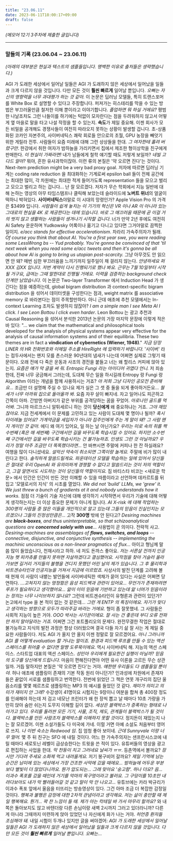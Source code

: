 ```yaml
---
title: "23.06.11"
date: 2023-06-11T18:00:17+09:00
draft: false
---
```


*(메모어 12기 3주차에 제출한 글입니다)*

---

### 말들의 기록 (23.06.04 ~ 23.06.11)

*(아래의 대부분은 현실과 텍스트의 샘플들입니다. 명백한 이유로 출처들은 생략했습니다.)*

AGI 가 도래한 세상에서 일어날 일들은 AGI 가 도래하지 않은 세상에서 일어났을 일들과 크게 다르지 않을 것입니다. 다만 모든 것이 **훨씬 빠르게** 일어날 뿐입니다. *오빠는 자신의 영향력을 너무 과대평가 하는 것 같아.* 이 논문은 딥러닝 모델들, 특히 트랜스포머를 White Box 로 설명할 수 있다고 주장합니다. 퍼져가는 히스테리를 막을 수 있는 방법은 부끄러울만큼 철저한 이해 뿐이라고 이야기합니다. *졸업하면 뭐 하실 거에요?* 평범한 나날조차도 그런 나들이를 하기에는 턱없이 모자란다는 점을 두려워하지 않고서 어떻게 옆 마을로 말을 타고 나설 작정을 할 수 있는지. **속도**가 제일 중요해. 이젠 회사가 모든 비밀을 공개해도 경쟁사들이 여전히 따라오지 못하는 상황이 발생할 겁니다. 초-상품화된 코카인 자본주의, 사이버네틱스 쾌락 회로들 안으로의 초월, GPU 농장을 빼앗기 위한 게릴라 전투. 사람들이 요즘 미래에 대해 그런 상상들을 한대. *그 여자한테 홀려 버렸구만*. 한강에서 취한 여자가 밤하늘을 가리키면서 집에서 제조한 형이상학을 친구에게 판매한다. *이 현실이 가짜라면!* 내가 남들에게 철학 얘기할 때도 저렇게 보일까? *네빌 고다드 알아?* 뭐야, 흔한 유사과학이잖아. 이런 류의 본질은 '약 오르면 진다'는 것이다. Next-item prediction might be a very bad proxy goal. 저자에 따르면 딥러닝 기계는 coding rate reduction 을 최대화하는 기계로써 epsilon ball 들이 전체 공간에는 최대한 많이, 각 차원에는 최대한 적게 들어가도록 representation 들을 모으고 벌리고 모으고 벌리고 하는 겁니다... 난 잘 모르겠다. 저자가 무슨 학회에서 지능 일반에 대해 논하는 영상의 아무 타임스탬프나 클릭해 보았는데 슬라이드에 **노버트 위너**의 얼굴이 떡하니 박혀있다. **사이버네틱스**야말로 이 시대의 망령인가? Apple Vision Pro 의 가격은 $3499 입니다. *사람들이 쉽게 놓치는 이 기기의 혁신은 VR 이나 AR 이 아니라 있는 그대로의 현실을 4K 로 제공한다는 데에 있습니다. 바로 그 매끄러움 때문에 곧 이걸 거의 벗지 않고 생활하는 사람들이 생겨나기 시작할 겁니다*. 너가 만약 2년 후에도 여전히 AI Safety 운운하며 Yudkowsky 어록이나 옮기고 다니고 있다면 그거야말로 끔찍한 일이지. *e/acc stands for effective accelerationism*. 차라리 가속주의자가 될래. *Of course you think that about AI. You're a first year swe, you were reading some LessWrong bs -- Yud probably. You're gonna be convinced of that 'til next week when you read some e/acc tweets and then it's gonna be all about how AI is going to bring us utopian post-scarcity.* 그냥 아무것도 안 읽으면 안 돼? 매번 심한 부끄러움을 느끼기까지 일주일이 채 걸리지 않는다. *안녕하세요 퍼XXX 김XX 입니다. 저번 계약이 다시 진행되기로 했나 봐요. 근무는 7월 10일부터 시작될 거구요, 급여는 그때 말한대로 진행될 거에요. 이력을 검증하는 background check 단계만 남았습니다.* 이 논문은 Two-layer Transformer 에서 Induction Head 가 생긴다는 점을 예증하는데, global bigram distribution 과 context-specific bigram distribution 을 섞어서 데이터셋을 구성한다는 점과, weight matrix 를 associative memory 로 바라본다는 점이 주목할만하다. 아니 근데 애초에 추천 모델에서는 In-context Learning 조차도 발생하지 않잖아? *I am a simple man I see Meta AI I click. I see Leon Bottou I click even harder*. Leon Bottou 는 광고 추천과 Causal Reasoning 을 섞어서 분석한 2013년 논문의 가장 마지막 문장에 이렇게 적은 바 있다: "... we claim that the mathematical and philosophical tools developed for the analysis of physical systems appear very effective for the analysis of causal information systems and of their equilibria. These two themes are in fact a **vindication of cybernetics (Wiener, 1948)**." *지금 당장 LINER 의 HR 전화번호와 이메일 주소를 HireRight 에 입력하기 바랍니다.* '사이버' 라는 접두사에서는 왠지 모를 촌스러운 90년대의 냄새가 나는데 어쩌면 실제로 그렇기 때문이다. 오래 전에 다 죽은 운동과 사조의 경전을 붙들고 너는 왜 할리스 커피에 앉아 있는지. *요즘은 얘가 막 글을 써 줘. Entropic Fungi 라는 아이디어 귀엽다 언니.* 저 죄송한데, 진짜 너무 궁금해서 그러는데, 도대체 무슨 일을 하시길래 Entropy 랑 Fungi 랑 Algorithm 이라는 개념을 함께 사용하시는 거죠? *아 저희 그냥 디자인 공모전 준비해요...* 조금만 더 설명해 주실 수 있나요 제가 실은 그 셋 중 둘을 되게 좋아하거든요... *월세가 너무 아까워 집으로 돌아올까 봐.* 요즘 자꾸 살이 빠지네. 자고 일어나도 피곤하고 간쪽이 아파. 간밤엔 아버지가 같은 부위를 공격당하는 꿈을 꾸었어. *아로나민 골드를 먹어봐.* 그니까 마르크스니 알튀세르니 하는 것이 **당신에게** 왜 중요하냐는 거죠. *그야 재밌잖아요.* 지금 전세계에서 이 문제를 고민하고 있는 사람이 도대체 몇 명이나 될까? *혹시 타이레놀 있어요?* *가계약금을 세입자가 아니라 집주인에게 주는 게 말이 돼?* *그 사람 왠지 게이인 것 같아.* 에디 왜 여기 있어요, 일 하는 날 아닌가요? *우리는 미로 속의 쥐를 짝수번째 (혹은 매 세번째) 구간에서만 길을 바꾸도록 학습시킬 수 있어요. 하지만 소수번째 구간에서만 길을 바꾸도록 학습시키는 건 불가능하죠. 인생도 그런 것 아닐까요? 우리가 정말 아주 조금만 더 똑똑했더라면...* 안 바쁘시면 주말에 커피나 한 잔 하실래요? 여행을 많이 다니셨네요. *설악산 약속이 취소되면 그쪽이랑 놀게요.* 주말에 비가 많이 내린다고 한다. *솔직하게 말씀드릴게요. 파운데이션 모델을 학습하는 일에 있어서 당신들은 절대로 우리 OpenAI 와 유의미하게 경쟁할 수 없다고 말씀드리는 것이 저의 역할이고, 그걸 알면서도 시도하는 것이 당신들의 역할이지요.* 짐 바티스타 비코는 <새로운 학문> 에서 인간은 인간이 만든 것만 이해할 수 있을 따름이라고 선언하며 데카르트를 뒤집고 '모델로서의 지식' 의 시초를 열었다. *We did not 'build' LLMs, we 'grew' it. We just threw a bunch of gradients at it and nobody understands how it works.* 점점 더 기술이 기술 자신에 대해 생각하기 시작하면서 우리가 기술에 대해 어떻게 생각하는지는 더 이상 중요한 문제가 아니게 됩니다. *AI X-risk 에 대해 작업하는 300명의 사람들 중 많은 이들을 개인적으로 알고 있는데 그들의 믿음이 진실인지는 모르겠으나 그들의 진정성만큼은...* 고작 **300명** 밖에 안 된다고? *Desiring machines are **black-boxes**, and thus uninterpretable, so that schizoanalytical questions are **concerned solely with use**...* 사용법이 곧 의미다. 전략적 사고. *Desiring-machines are assemblages of **flows, switches, and loops** -- connective, disjunctive, and conjunctive synthesis -- implementing the machinic unconscious as a non-linear pragmatics of flux...* 아이고 형님께 말씀 많이 들었습니다, 천재시라고 하하. 네 저도 돈까스 좋아요. *저는 서른살 전까지 인공지능 펫 피카츄를 만들지 못하면 자살하겠다고 결심했어요. 시작점을 찾아 거슬러 올라가보면 길거리 거지들의 불행을 견디지 못했던 어린 날의 제가 있습니다. 그 후 물리학과 비트겐슈타인과 인공지능을 거쳐서 지금에 이르렀죠.* 사상사의 발전 단계를 고려해 볼 때 현재 이 사람이 내뱉는 발언들에 사이버네틱한 색채가 묻어 있다는 사실은 어쩌면 당연하다. *...고쳐지지 않는 멍청함은 음성 피드백과 관련이 있어요... 무언가가 존재하려면 루프가 필요하다고 생각했어요... 앎이 이미 믿음에 기반하고 있는데 앎 너머가 믿음이라는 정의는 너무 나이브하지 않나요?* 그런데 비트겐슈타인이 유형론과 관련이 있던가? 논고에서 type 을 본 적이 없는 것 같은데... *그런 게 ENTP 의 특징이에요. 자기가 맞다고 생각하는 방향으로 모두가 따라주길 바라는 거에요.* 형이 좀 잘못했네. 그 사람들은 사회적 지능이 높은 거야. *OOO 박사는 사기꾼이에요. 잘 사는 건 좋은데 부디 오류 전파만 하지 말아달라는 거죠.* 어쩌면 그건 포트폴리오의 문제다. 완전무결한 작업은 절대로 불가능하고 지식의 발전 과정은 항상 더러웠으며 결국 다들 자기 삶 잘 사는 게 제일 중요한 사람들이다. 저도 AGI 가 올지 안 올지 이젠 정말로 잘 모르겠어요. *아니 그러니까 AGI 를 어떻게 evaluation 할 거냐는 말이죠. 환경과 피드백 루프를 만들 수 있는 액션 스페이스를 쥐어줄 수 없다면 말짱 도루묵이에요*. 역시 사이버네틱 해. 지능의 액션 스페이스. 스타트업 대표의 액션 스페이스. *성민아 우리에게 필요한건 실행이 아닐까? 믿음의 도구를 당신에게 드립니다.* 마음이 편해진다면야 어떤 유사 이론을 고르든 무슨 상관일까. 거듭 말하지만 본질은 '약 오르면 진다'는 거야. *얘한텐 우리들도 다 샘플들일 뿐이야.* 허나 애초에 샘플링이 존재의 기본 작동 원리 아니던가? 인과성에 차원에서 존재자들은 끝없이 서로를 샘플링하고 번역한다. 전번에 읽었던 그 책은 연못 개구리의 집단 울음소리를 몇몇 헤르츠로 샘플링하는 MP3 의 예시를 들었던 것 같다. *재미가 의미고 의미가 재미지 안 그래?* 수강생이 41명이요 시험지는 9장이니 여분을 합쳐 총 400장 정도를 인쇄해야 하는데 저 검고 네모난 프린터가 왜 한 장씩 뽑고 날 때마다 10초 가량을 가만히 앉아 숨만 쉬는지 도무지 이해할 길이 없다. *세상은 블랙박스가 증폭하는 형태로 나아가고 있다. 우리를 둘러싼 모든 기기, 사물, 조직, 제도, 관계들이 블랙박스가 될 것이다. 블랙박스를 만든 사람조차 블랙박스를 이해하지 못할 것이다.* 정지돈이 재밌는지 나는 잘 모르겠어. 이젠 소설가들도 다 미국에 가네. 이럴 거면 아예 소설도 처음부터 영어로 쓰지. *나 이번 숙소는 Redwood 임*. 집 엄청 좋아 보이네. *근데 Sunnyvale 이랑 너무 멀어.* 몇 주 뒤 친구는 SFO 에 내릴 것이다. 어느 한 가속주의자는 샌프란시스코에 내릴 때마다 세로토닌 레벨이 급상승한다는 트윗을 쓴 적이 있다. 유튜버들의 영상을 광고로 편집하는 사업을 한대. *막 천둥이 치고 그러네요 날씨가 ㅠㅠ*. 등촌역에서 볼까요? *잠시만 기다려 주세요 소화제 먹고 내려올게요.* 저기 봉구비어 갈까요? *제일 기억에 남는 순간은 남미에 있는 세상에서 가장 건조한 사막에 갔을 때에요... 밤하늘에 어두운 부분보다 별빛이 더 많았다니까요. 뭔가 압도되는... 그래 맞아요 '숭고함'. 하나 더요? 음... 이과수 폭포를 갔을 때인데 거기를 악마의 목구멍이라고 불러요. 그 구덩이를 10초만 내려다보아도 내가 막 빨려들어갈 것 같고 말이 막 안 나오고...* 유튜브에는 카라 박규리가 이과수 폭포 앞에서 울음을 터뜨리는 방송영상이 있다. 그건 아마 조금 더 복잡한 감정일 것이다. *행복과 불행은 감정에 대한 2차적 관념이라고 생각해요. 저는 삶이 충만할 때 제일 행복해요. 뭔가... 꽉 찬 느낌이 들 때. 제가 아는 칵테일 바 가서 마무리 할까요?* 와 내쪽은 돌아보지도 않고 바텐더랑 다른 손님이랑 새벽 2시까지 그러고 있더라니까? 다른 게 아니라 그때까지 미련하게 앉아 있었던 나 자신에게 화가 나는 거야. *허언증 환자들 조심해야 돼.* 내일 시험이 두개나 있지만 글을 써야겠어: *AGI 가 도래한 세상에서 일어날 일들은 AGI 가 도래하지 않은 세상에서 일어났을 일들과 크게 다르지 않을 것입니다. 다만 모든 것이 **훨씬 빠르게** 일어날 뿐입니다. 오빠는...*





